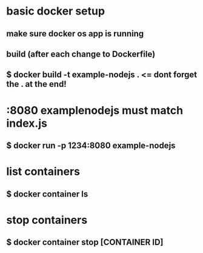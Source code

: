# basic docker setup

## make sure docker os app is running

## build (after each change to Dockerfile)
## $ docker build -t example-nodejs .  <= dont forget the . at the end!

# :8080 examplenodejs must match index.js
## $ docker run -p 1234:8080 example-nodejs

# list containers
## $ docker container ls

# stop containers
## $ docker container stop [CONTAINER ID]
